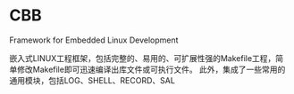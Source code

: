 # CBB
Framework for Embedded Linux Development

嵌入式LINUX工程框架，包括完整的、易用的、可扩展性强的Makefile工程，简单修改Makefile即可迅速编译出库文件或可执行文件。
此外，集成了一些常用的通用模块，包括LOG、SHELL、RECORD、SAL
